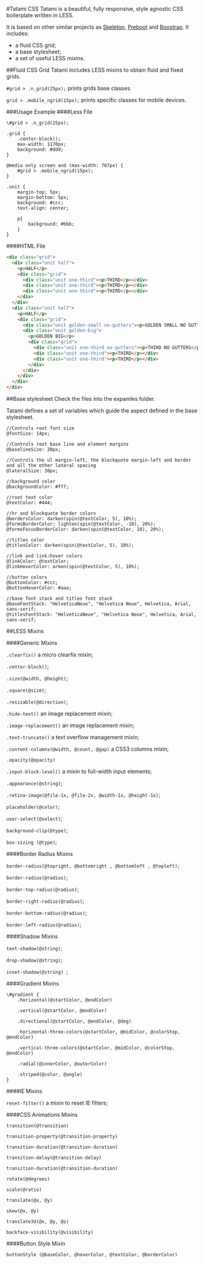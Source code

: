 #Tatami CSS
Tatami is a beautiful, fully responsive, style agnostic CSS boilerplate written in LESS.

It is based on other similar projects as [Skeleton](getskeleton.com), [Preboot](getpreboot.com) and [Boostrap](twitter.github.io/bootstrap/‎). It includes:

* a fluid CSS grid;
* a base stylesheet;
* a set of useful LESS mixins.

##Fluid CSS Grid
Tatami includes LESS mixins to obtain fluid and fixed grids.

`#grid > .n_grid(25px);` prints grids base classes.

`grid > .mobile_ngrid(15px);` prints specific classes for mobile devices.

###Usage Example
####Less File
```Less
\#grid > .n_grid(25px);

.grid {
	.center-block();
	max-width: 1170px;
	background: #ddd;
}

@media only screen and (max-width: 767px) {
	#grid > .mobile_ngrid(15px);
}

.unit {
	margin-top: 5px;
	margin-bottom: 5px;
	background: #ccc;
	text-align: center;

	p{
		background: #bbb;
	}
}
```
####HTML File
```html
<div class="grid">
  <div class="unit half">
    <p>HALF</p>
    <div class="grid">
      <div class="unit one-third"><p>THIRD</p></div>
      <div class="unit one-third"><p>THIRD</p></div>
      <div class="unit one-third"><p>THIRD</p></div>
    </div>
  </div>
  <div class="unit half">
    <p>HALF</p>
    <div class="grid">
      <div class="unit golden-small no-gutters"><p>GOLDEN SMALL NO GUTTERS</p></div>
      <div class="unit golden-big">
        <p>GOLDEN BIG</p>
        <div class="grid">
          <div class="unit one-third no-gutters"><p>THIRD NO GUTTERS</p></div>
          <div class="unit one-third"><p>THIRD</p></div>
          <div class="unit one-third"><p>THIRD</p></div>
        </div>
      </div>
    </div>
  </div>
</div>
```

##Base stylesheet
Check the files into the expamles folder.

Tatami defines a set of variables which guide the aspect defined in the base stylesheet.

```Less
//Controls root font size
@fontSize: 14px;

//Controls root base line and element margins
@baselineSize: 20px;

//Controls the ul margin-left, the blockquote margin-left and border and all the other lateral spacing
@lateralSize: 30px;

//background color
@backgroundColor: #fff;

//root text color
@textColor: #444;

//hr and blockquote border colors 
@bordersColor: darken(spin(@textColor, 5), 10%);
@formsBorderColor: lighten(spin(@textColor, -10), 20%);
@formsFocusBorderColor: darken(spin(@textColor, 10), 20%);

//titles color
@titlesColor: darken(spin(@textColor, 5), 10%);

//link and link:hover colors
@linkColor: @textColor;
@linkHoverColor: arken(spin(@textColor, 5), 10%);

//button colors
@buttonColor: #ccc;
@buttonHoverColor: #aaa;

//base font stack and titles font stack
@baseFontStack: "HelveticaNeue", "Helvetica Neue", Helvetica, Arial, sans-serif;
@titlesFontStack: "HelveticaNeue", "Helvetica Neue", Helvetica, Arial, sans-serif;
```

##LESS Mixins

####Generic Mixins

`.clearfix()` a micro clearfix mixin;

`.center-block()`;

`.size(@width, @height)`;

`.square(@size)`;

`.resizable(@direction)`;

`.hide-text()` an image replacement mixin;

`.image-replacement()` an image replacement mixin;

`.text-truncate()` a text overflow management mixin;

`.content-columns(@width, @count, @gap)` a CSS3 columns mixin;

`.opacity(@opacity)`

`.input-block-level()` a mixin to full-width input elements;

`.appearance(@string)`;

`.retina-image(@file-1x, @file-2x, @width-1x, @height-1x)`;

`placeholder(@color)`;

`user-select(@select)`;

`background-clip(@type)`;

`box-sizing (@type)`;

####Border Radius Mixins

`border-radius(@topright, @bottomright , @bottomleft , @topleft)`;

`border-radius(@radius)`;

`border-top-radius(@radius)`;

`border-right-radius(@radius)`;

`border-bottom-radius(@radius)`;

`border-left-radius(@radius)`;

####Shadow Mixins

`text-shadow(@string)`;

`drop-shadow(@string)`;

`inset-shadow(@string) `;

####Gradient Mixins

```less
\#gradient {
	.horizontal(@startColor, @endColor)

	.vertical(@startColor, @endColor)

	.directional(@startColor, @endColor, @deg) 

	.horizontal-three-colors(@startColor, @midColor, @colorStop, @endColor)

	.vertical-three-colors(@startColor, @midColor, @colorStop, @endColor)

	.radial(@innerColor, @outerColor)

	.striped(@color, @angle)
}
```

####IE Mixins

`reset-filter()` a mixin to reset IE filters;

####CSS Animations Mixins

`transition(@transition)`

`transition-property(@transition-property)`

`transition-duration(@transition-duration)`

`transition-delay(@transition-delay)`

`transition-duration(@transition-duration)`

`rotate(@degrees)`

`scale(@ratio)`

`translate(@x, @y)`

`skew(@x, @y)`

`translate3d(@x, @y, @z)`

`backface-visibility(@visibility)`

####Button Style Mixin

`buttonStyle (@baseColor, @hoverColor, @textColor, @borderColor)`